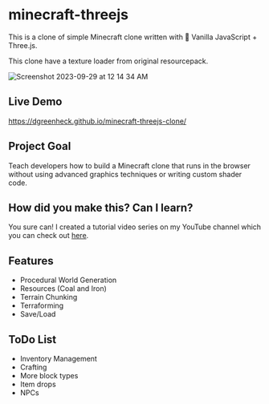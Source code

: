 # minecraft-threejs

This is a clone of simple Minecraft clone written with 🍦 Vanilla JavaScript + Three.js.

This clone have a texture loader from original resourcepack.

![Screenshot 2023-09-29 at 12 14 34 AM](https://github.com/dgreenheck/minecraft-threejs-clone/assets/3814912/c39c6b2a-f6e4-4f43-824c-d0e727539170)

## Live Demo

https://dgreenheck.github.io/minecraft-threejs-clone/

## Project Goal

Teach developers how to build a Minecraft clone that runs in the browser without using advanced graphics techniques or writing custom shader code.

## How did you make this? Can I learn?

You sure can! I created a tutorial video series on my YouTube channel which you can check out [here](https://www.youtube.com/playlist?list=PLtzt35QOXmkKALLv9RzT8oGwN5qwmRjTo).

## Features
- Procedural World Generation
- Resources (Coal and Iron)
- Terrain Chunking
- Terraforming
- Save/Load

## ToDo List
- Inventory Management
- Crafting
- More block types
- Item drops
- NPCs
